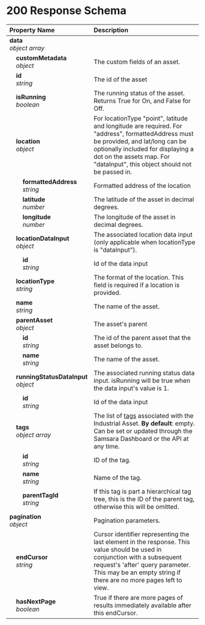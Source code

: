 # 200 Response Schema
| Property Name | Description |
| :------------ | :---------- |
| **data**<br/>_object array_ |  |
| **&nbsp;&nbsp;&nbsp;&nbsp;customMetadata**<br/>_&nbsp;&nbsp;&nbsp;&nbsp;object_ | The custom fields of an asset. |
| **&nbsp;&nbsp;&nbsp;&nbsp;id**<br/>_&nbsp;&nbsp;&nbsp;&nbsp;string_ | The id of the asset |
| **&nbsp;&nbsp;&nbsp;&nbsp;isRunning**<br/>_&nbsp;&nbsp;&nbsp;&nbsp;boolean_ | The running status of the asset. Returns True for On, and False for Off. |
| **&nbsp;&nbsp;&nbsp;&nbsp;location**<br/>_&nbsp;&nbsp;&nbsp;&nbsp;object_ | For locationType "point", latitude and longitude are required. For "address", formattedAddress must be provided, and lat/long can be optionally included for displaying a dot on the assets map. For "dataInput", this object should not be passed in. |
| **&nbsp;&nbsp;&nbsp;&nbsp;&nbsp;&nbsp;&nbsp;&nbsp;formattedAddress**<br/>_&nbsp;&nbsp;&nbsp;&nbsp;&nbsp;&nbsp;&nbsp;&nbsp;string_ | Formatted address of the location |
| **&nbsp;&nbsp;&nbsp;&nbsp;&nbsp;&nbsp;&nbsp;&nbsp;latitude**<br/>_&nbsp;&nbsp;&nbsp;&nbsp;&nbsp;&nbsp;&nbsp;&nbsp;number_ | The latitude of the asset in decimal degrees. |
| **&nbsp;&nbsp;&nbsp;&nbsp;&nbsp;&nbsp;&nbsp;&nbsp;longitude**<br/>_&nbsp;&nbsp;&nbsp;&nbsp;&nbsp;&nbsp;&nbsp;&nbsp;number_ | The longitude of the asset in decimal degrees. |
| **&nbsp;&nbsp;&nbsp;&nbsp;locationDataInput**<br/>_&nbsp;&nbsp;&nbsp;&nbsp;object_ | The associated location data input (only applicable when locationType is "dataInput"). |
| **&nbsp;&nbsp;&nbsp;&nbsp;&nbsp;&nbsp;&nbsp;&nbsp;id**<br/>_&nbsp;&nbsp;&nbsp;&nbsp;&nbsp;&nbsp;&nbsp;&nbsp;string_ | Id of the data input |
| **&nbsp;&nbsp;&nbsp;&nbsp;locationType**<br/>_&nbsp;&nbsp;&nbsp;&nbsp;string_ | The format of the location. This field is required if a location is provided. |
| **&nbsp;&nbsp;&nbsp;&nbsp;name**<br/>_&nbsp;&nbsp;&nbsp;&nbsp;string_ | The name of the asset. |
| **&nbsp;&nbsp;&nbsp;&nbsp;parentAsset**<br/>_&nbsp;&nbsp;&nbsp;&nbsp;object_ | The asset's parent |
| **&nbsp;&nbsp;&nbsp;&nbsp;&nbsp;&nbsp;&nbsp;&nbsp;id**<br/>_&nbsp;&nbsp;&nbsp;&nbsp;&nbsp;&nbsp;&nbsp;&nbsp;string_ | The id of the parent asset that the asset belongs to. |
| **&nbsp;&nbsp;&nbsp;&nbsp;&nbsp;&nbsp;&nbsp;&nbsp;name**<br/>_&nbsp;&nbsp;&nbsp;&nbsp;&nbsp;&nbsp;&nbsp;&nbsp;string_ | The name of the asset. |
| **&nbsp;&nbsp;&nbsp;&nbsp;runningStatusDataInput**<br/>_&nbsp;&nbsp;&nbsp;&nbsp;object_ | The associated running status data input. isRunning will be true when the data input's value is 1. |
| **&nbsp;&nbsp;&nbsp;&nbsp;&nbsp;&nbsp;&nbsp;&nbsp;id**<br/>_&nbsp;&nbsp;&nbsp;&nbsp;&nbsp;&nbsp;&nbsp;&nbsp;string_ | Id of the data input |
| **&nbsp;&nbsp;&nbsp;&nbsp;tags**<br/>_&nbsp;&nbsp;&nbsp;&nbsp;object array_ | The list of [tags](https://kb.samsara.com/hc/en-us/articles/360026674631-Using-Tags-and-Tag-Nesting) associated with the Industrial Asset. **By default**: empty. Can be set or updated through the Samsara Dashboard or the API at any time. |
| **&nbsp;&nbsp;&nbsp;&nbsp;&nbsp;&nbsp;&nbsp;&nbsp;id**<br/>_&nbsp;&nbsp;&nbsp;&nbsp;&nbsp;&nbsp;&nbsp;&nbsp;string_ | ID of the tag. |
| **&nbsp;&nbsp;&nbsp;&nbsp;&nbsp;&nbsp;&nbsp;&nbsp;name**<br/>_&nbsp;&nbsp;&nbsp;&nbsp;&nbsp;&nbsp;&nbsp;&nbsp;string_ | Name of the tag. |
| **&nbsp;&nbsp;&nbsp;&nbsp;&nbsp;&nbsp;&nbsp;&nbsp;parentTagId**<br/>_&nbsp;&nbsp;&nbsp;&nbsp;&nbsp;&nbsp;&nbsp;&nbsp;string_ | If this tag is part a hierarchical tag tree, this is the ID of the parent tag, otherwise this will be omitted. |
| **pagination**<br/>_object_ | Pagination parameters. |
| **&nbsp;&nbsp;&nbsp;&nbsp;endCursor**<br/>_&nbsp;&nbsp;&nbsp;&nbsp;string_ | Cursor identifier representing the last element in the response. This value should be used in conjunction with a subsequent request's 'after' query parameter. This may be an empty string if there are no more pages left to view. |
| **&nbsp;&nbsp;&nbsp;&nbsp;hasNextPage**<br/>_&nbsp;&nbsp;&nbsp;&nbsp;boolean_ | True if there are more pages of results immediately available after this endCursor. |

